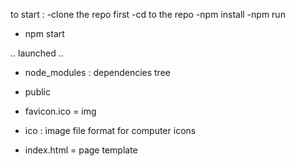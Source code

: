 to start : 
-clone the repo first 
-cd to the repo 
-npm install 
-npm run 
- npm start 

.. launched ..

- node_modules : dependencies tree
- public 
- favicon.ico = img 
- ico : image file format for computer icons 

- index.html = page template 
